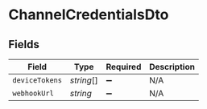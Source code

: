 # ChannelCredentialsDto


## Fields

| Field              | Type               | Required           | Description        |
| ------------------ | ------------------ | ------------------ | ------------------ |
| `deviceTokens`     | *string*[]         | :heavy_minus_sign: | N/A                |
| `webhookUrl`       | *string*           | :heavy_minus_sign: | N/A                |